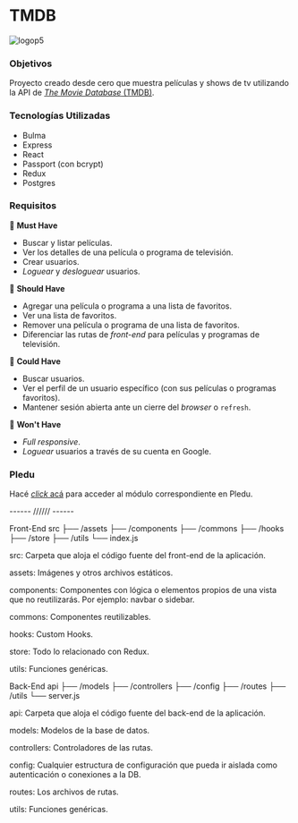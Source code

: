 # TMDB

![logop5](https://p5-hall-of-fame.s3.amazonaws.com/p5logo.png)

### Objetivos

Proyecto creado desde cero que muestra películas y shows de tv utilizando la API de [_The Movie Database_ (TMDB)](https://www.themoviedb.org/).


### Tecnologías Utilizadas

- Bulma
- Express
- React
- Passport (con bcrypt)
- Redux
- Postgres

### Requisitos

📕 **Must Have**

- Buscar y listar películas.
- Ver los detalles de una película o programa de televisión.
- Crear usuarios.
- _Loguear_ y _desloguear_ usuarios.

📘 **Should Have**

- Agregar una película o programa a una lista de favoritos.
- Ver una lista de favoritos.
- Remover una película o programa de una lista de favoritos.
- Diferenciar las rutas de _front-end_ para películas y programas de televisión.

📗 **Could Have**

- Buscar usuarios.
- Ver el perfil de un usuario específico (con sus películas o programas favoritos).
- Mantener sesión abierta ante un cierre del _browser_ o `refresh`.

📓 **Won't Have**

- _Full responsive_.
- _Loguear_ usuarios a través de su cuenta en Google.

### Pledu

Hacé [_click_ acá](https://pledu.plataforma5.la/bootcamp/omdb/solo%20week-581874b7) para acceder al módulo correspondiente en Pledu.

------ ////// ------

Front-End
src
├── /assets
├── /components
├── /commons
├── /hooks
├── /store
├── /utils
└── index.js

src: Carpeta que aloja el código fuente del front-end de la aplicación.

assets: Imágenes y otros archivos estáticos.

components: Componentes con lógica o elementos propios de una vista que no reutilizarás. Por ejemplo: navbar o sidebar.

commons: Componentes reutilizables.

hooks: Custom Hooks.

store: Todo lo relacionado con Redux.

utils: Funciones genéricas.

Back-End
api
├── /models
├── /controllers
├── /config
├── /routes
├── /utils
└── server.js

api: Carpeta que aloja el código fuente del back-end de la aplicación.

models: Modelos de la base de datos.

controllers: Controladores de las rutas.

config: Cualquier estructura de configuración que pueda ir aislada como autenticación o conexiones a la DB.

routes: Los archivos de rutas.

utils: Funciones genéricas.
